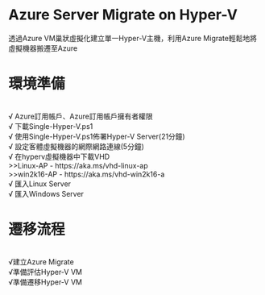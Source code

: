 # Azure Server Migrate on Hyper-V
 透過Azure VM巢狀虛擬化建立單一Hyper-V主機，利用Azure Migrate輕鬆地將虛擬機器搬遷至Azure

<h1>環境準備</h1><br>
√ Azure訂用帳戶、Azure訂用帳戶擁有者權限<br>
√ 下載Single-Hyper-V.ps1<br>
√ 使用Single-Hyper-V.ps1佈署Hyper-V Server(21分鐘)<br> 
√ 設定客體虛擬機器的網際網路連線(5分鐘)<br> 
√ 在hyperv虛擬機器中下載VHD<br>
>>Linux-AP - https://aka.ms/vhd-linux-ap<br>
>>win2k16-AP - https://aka.ms/vhd-win2k16-a<br>
√ 匯入Linux Server<br>
√ 匯入Windows Server<br>

<h1>遷移流程</h1><br>
 √建立Azure Migrate<br>
 √準備評估Hyper-V VM<br>
 √準備遷移Hyper-V VM<br>

